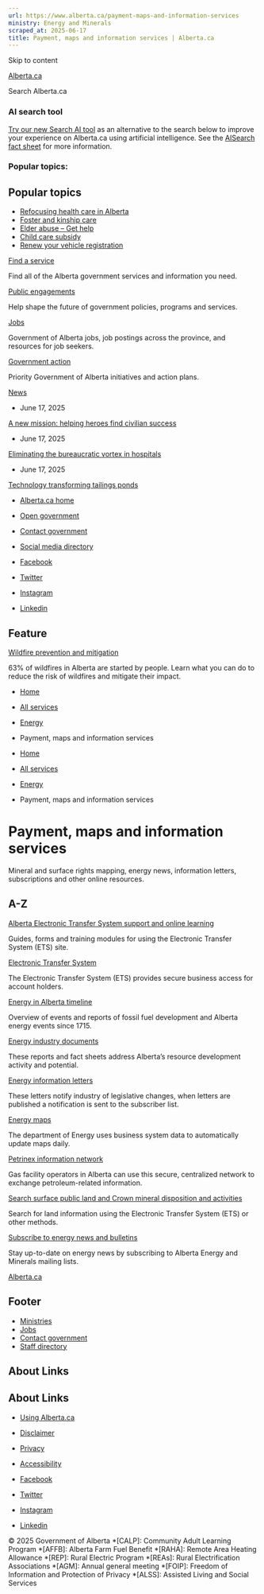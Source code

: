 ```yaml
---
url: https://www.alberta.ca/payment-maps-and-information-services
ministry: Energy and Minerals
scraped_at: 2025-06-17
title: Payment, maps and information services | Alberta.ca
---
```


Skip to content

[ Alberta.ca ](/ "Home")

Search Alberta.ca

### AI search tool

[Try our new Search AI tool](//searchai.alberta.ca/) as an alternative to the search below to improve your experience on Alberta.ca using artificial intelligence. See the [AISearch fact sheet](/system/files/ti-searchai-on-alberta-ca.pdf) for more information.

### Popular topics:

## Popular topics

  * [Refocusing health care in Alberta](/refocusing-health-care-in-alberta)
  * [Foster and kinship care](/foster-and-kinship-care)
  * [Elder abuse – Get help](/get-help-elder-abuse)
  * [Child care subsidy](/child-care-subsidy)
  * [Renew your vehicle registration](/vehicle-registration-renewal)



[Find a service](/all-services)

Find all of the Alberta government services and information you need.

[Public engagements](/public-engagement)

Help shape the future of government policies, programs and services.

[Jobs](/find-a-job)

Government of Alberta jobs, job postings across the province, and resources for job seekers.

[Government action](/government-action)

Priority Government of Alberta initiatives and action plans.

[News](/news)

  * June 17, 2025

[A new mission: helping heroes find civilian success](https://www.alberta.ca/release.cfm?xID=93484F8D4F239-0C19-0C50-EE5C10A1AA7DAE94)

  * June 17, 2025

[Eliminating the bureaucratic vortex in hospitals](https://www.alberta.ca/release.cfm?xID=93483F686E9DD-DC45-057A-D2A880EADB182292)

  * June 17, 2025

[Technology transforming tailings ponds](https://www.alberta.ca/release.cfm?xID=93482F3A82391-952D-4BA8-4FA399D7A9C03AE9)




  * [Alberta.ca home](/government-of-alberta)
  * [Open government](/open-government-program)
  * [Contact government](https://www.alberta.ca/contact.cfm)
  * [Social media directory](/social-media-directory)



  * [Facebook](https://www.facebook.com/youralberta.ca/)
  * [Twitter](https://twitter.com/YourAlberta)
  * [Instagram](https://www.instagram.com/youralberta/)
  * [Linkedin](https://www.linkedin.com/company/government-of-alberta/)



## Feature

[Wildfire prevention and mitigation](/wildfire-prevention-and-mitigation)

63% of wildfires in Alberta are started by people. Learn what you can do to reduce the risk of wildfires and mitigate their impact.

  * [Home](/)
  * [All services](/all-services)
  * [Energy](/energy-topic)
  * Payment, maps and information services



  * [Home](/)
  * [All services](/all-services)
  * [Energy](/energy-topic)
  * Payment, maps and information services



#  Payment, maps and information services

Mineral and surface rights mapping, energy news, information letters, subscriptions and other online resources. 

## A-Z

[ Alberta Electronic Transfer System support and online learning ](https://training.energy.gov.ab.ca/Pages/default.aspx)

Guides, forms and training modules for using the Electronic Transfer System (ETS) site.

[ Electronic Transfer System ](/electronic-transfer-system)

The Electronic Transfer System (ETS) provides secure business access for account holders. 

[ Energy in Alberta timeline ](/energy-in-alberta-timeline)

Overview of events and reports of fossil fuel development and Alberta energy events since 1715.

[ Energy industry documents ](/energy-industry-documents)

These reports and fact sheets address Alberta’s resource development activity and potential.

[ Energy information letters ](https://inform.energy.gov.ab.ca/ILSummaryResults.aspx?Commodity=All&Status=Active&YearFrom=All&YearTo=All&Topic=All&AdvancedSearch=Y&OrgKey=All&OrgName=All)

These letters notify industry of legislative changes, when letters are published a notification is sent to the subscriber list.

[ Energy maps ](/energy-maps)

The department of Energy uses business system data to automatically update maps daily.

[ Petrinex information network ](https://www.petrinex.ca/Pages/default.aspx)

Gas facility operators in Alberta can use this secure, centralized network to exchange petroleum-related information.

[ Search surface public land and Crown mineral disposition and activities ](/search-surface-public-land-and-crown-mineral-disposition-and-activities)

Search for land information using the Electronic Transfer System (ETS) or other methods.

[ Subscribe to energy news and bulletins ](/subscribe-to-energy-news-and-bulletins)

Stay up-to-date on energy news by subscribing to Alberta Energy and Minerals mailing lists.

[Alberta.ca](/ "Home")

## Footer

  * [Ministries](/ministries)
  * [Jobs](/find-a-job)
  * [Contact government](/contact-government)
  * [Staff directory](/staff-directory.cfm)



## About Links

## About Links

  * [Using Alberta.ca](/usingthissite)
  * [Disclaimer](/disclaimer)
  * [Privacy](/privacystatement)
  * [Accessibility](/accessibility)



  * [Facebook](https://www.facebook.com/youralberta.ca/)
  * [Twitter](https://twitter.com/YourAlberta)
  * [Instagram](https://www.instagram.com/youralberta/)
  * [Linkedin](https://www.linkedin.com/company/government-of-alberta/)



© 2025 Government of Alberta 
  *[CALP]: Community Adult Learning Program
  *[AFFB]: Alberta Farm Fuel Benefit
  *[RAHA]: Remote Area Heating Allowance
  *[REP]: Rural Electric Program
  *[REAs]: Rural Electrification Associations
  *[AGM]: Annual general meeting
  *[FOIP]: Freedom of Information and Protection of Privacy
  *[ALSS]: Assisted Living and Social Services
